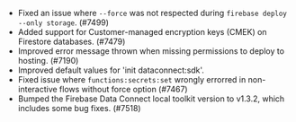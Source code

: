 - Fixed an issue where `--force` was not respected during `firebase deploy --only storage`. (#7499)
- Added support for Customer-managed encryption keys (CMEK) on Firestore databases. (#7479)
- Improved error message thrown when missing permissions to deploy to hosting. (#7190)
- Improved default values for 'init dataconnect:sdk'.
- Fixed issue where `functions:secrets:set` wrongly errorred in non-interactive flows without force option (#7467)
- Bumped the Firebase Data Connect local toolkit version to v1.3.2, which includes some bug fixes. (#7518)
